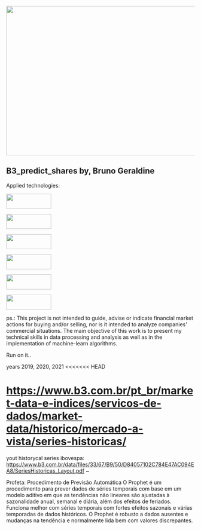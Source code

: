 
<p align="center">
  <img width="1000" height="400" src="https://user-images.githubusercontent.com/87772120/159761251-5fe36a23-d9ec-4fef-af06-06e470ab5824.png"
       </p>

## B3_predict_shares by, Bruno Geraldine
 
Applied technologies:

<p align="left">
	<img width="120" height="40"  src="https://user-images.githubusercontent.com/87772120/159754471-50912611-bc05-4dd6-8e56-5a678c22b7a3.png"
	     </p>
	

<p align="left">
	<img width="120" height="40"  src="https://user-images.githubusercontent.com/87772120/159750038-040ff478-07b8-45dc-9677-644cf9331a3e.png"
	     </p>

	
<p align="left">
	<img width="120" height="40" src="https://user-images.githubusercontent.com/87772120/159751017-a48e40fb-ccd6-49ad-8f12-5b5812c38066.png"]
	     </p> 

	
<p align="left">
	<img width="120" height="40" src="https://user-images.githubusercontent.com/87772120/159752663-21ce91b4-b582-4a35-bab5-a78a52652115.png"
	     </p>

	
<p align="left">
	<img width="120" height="40" src="https://user-images.githubusercontent.com/87772120/159754895-6005d1d0-acc0-4e88-bc20-403be6981c88.png"
	     </p>

	
	
<p align="left">
	<img width="120" height="40" src="https://user-images.githubusercontent.com/87772120/159757447-f8e814e7-c076-4980-833e-2f9c1bd61863.png"
	     </p>



 ps.: This project is not intended to guide, advise or indicate financial market actions for buying and/or selling, nor is it intended to analyze companies' commercial situations.
The main objective of this work is to present my technical skills in data processing and analysis as well as in the implementation of machine-learn algorithms.
 
 
 

 Run on it..

years 2019, 2020, 2021
<<<<<<< HEAD

https://www.b3.com.br/pt_br/market-data-e-indices/servicos-de-dados/market-data/historico/mercado-a-vista/series-historicas/
=======
yout historycal series ibovespa:
https://www.b3.com.br/data/files/33/67/B9/50/D84057102C784E47AC094EA8/SeriesHistoricas_Layout.pdf
~                                       



Profeta: Procedimento de Previsão Automática
O Prophet é um procedimento para prever dados de séries temporais com base em um modelo aditivo em que as tendências não lineares são ajustadas à sazonalidade anual, semanal e diária, além dos efeitos de feriados. Funciona melhor com séries temporais com fortes efeitos sazonais e várias temporadas de dados históricos. O Prophet é robusto a dados ausentes e mudanças na tendência e normalmente lida bem com valores discrepantes.


